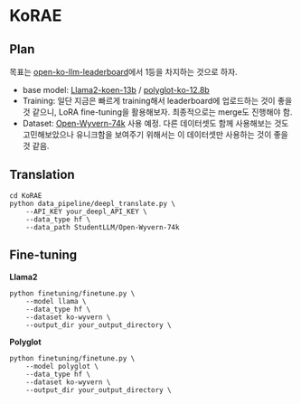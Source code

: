 # KoRAE

## Plan

목표는 [open-ko-llm-leaderboard](https://huggingface.co/spaces/upstage/open-ko-llm-leaderboard)에서 1등을 차지하는 것으로 하자.

- base model: [Llama2-koen-13b](beomi/llama-2-ko-7b) / [polyglot-ko-12.8b](https://huggingface.co/EleutherAI/polyglot-ko-12.8b)
- Training: 일단 지금은 빠르게 training해서 leaderboard에 업로드하는 것이 좋을 것 같으니, LoRA fine-tuning을 활용해보자. 최종적으로는 merge도 진행해야 함.
- Dataset: [Open-Wyvern-74k](https://huggingface.co/datasets/StudentLLM/Open-Wyvern-74k) 사용 예정. 다른 데이터셋도 함께 사용해보는 것도 고민해보았으나 유니크함을 보여주기 위해서는 이 데이터셋만 사용하는 것이 좋을 것 같음.

## Translation

```
cd KoRAE
python data_pipeline/deepl_translate.py \
    --API_KEY your_deepl_API_KEY \
    --data_type hf \
    --data_path StudentLLM/Open-Wyvern-74k
```

## Fine-tuning

**Llama2**
```
python finetuning/finetune.py \
    --model llama \
    --data_type hf \
    --dataset ko-wyvern \
    --output_dir your_output_directory \
```

**Polyglot**
```
python finetuning/finetune.py \
    --model polyglot \
    --data_type hf \
    --dataset ko-wyvern \
    --output_dir your_output_directory \
```
